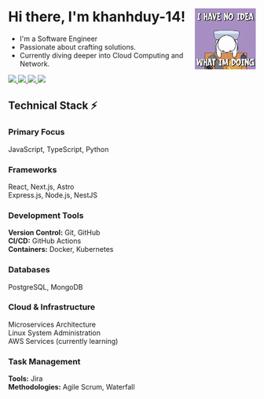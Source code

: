 # Hi there, I'm khanhduy-14! <img src="https://github.com/khanhduy-14/khanhduy-14/blob/main/nooooooo.gif" width="124" align="right" />

- I'm a Software Engineer
- Passionate about crafting solutions.
- Currently diving deeper into Cloud Computing and Network.

<a href="mailto:tranhakhanhduy.dev@gmail.com" target="_blank">
  <img src="https://upload.wikimedia.org/wikipedia/commons/4/4e/Gmail_Icon.png" width="40" />
</a>
<a href="https://www.linkedin.com/in/khanhduy14" target="_blank">
  <img src="https://cdn.jsdelivr.net/gh/devicons/devicon/icons/linkedin/linkedin-original.svg" width="40" />
</a>
<a href="https://stackoverflow.com/users/20029843/khanhduy14" target="_blank">
  <img src="https://cdn.jsdelivr.net/gh/devicons/devicon/icons/stackoverflow/stackoverflow-original.svg" width="40" />
</a>
<a href="https://leetcode.com/u/khanhduy141/" target="_blank">
  <img src="https://upload.wikimedia.org/wikipedia/commons/1/19/LeetCode_logo_black.png" width="40" />
</a>



## Technical Stack ⚡

### Primary Focus
JavaScript, TypeScript, Python

### Frameworks
React, Next.js, Astro  
Express.js, Node.js, NestJS

### Development Tools
**Version Control:** Git, GitHub  
**CI/CD:** GitHub Actions  
**Containers:** Docker, Kubernetes

### Databases
PostgreSQL, MongoDB

### Cloud & Infrastructure
Microservices Architecture  
Linux System Administration  
AWS Services (currently learning)

### Task Management
**Tools:** Jira  
**Methodologies:** Agile Scrum, Waterfall

